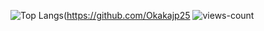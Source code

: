 ![Top Langs](https://github-readme-stats.vercel.app/api/top-langs/?username=Okakajp25&layout=compact)(https://github.com/Okakajp25
![views-count](https://komarev.com/ghpvc/?username=Okakajp25&style=for-the-badge)